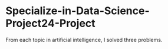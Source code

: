 # Specialize-in-Data-Science-Project24-Project

From each topic in artificial intelligence, I solved three problems.
